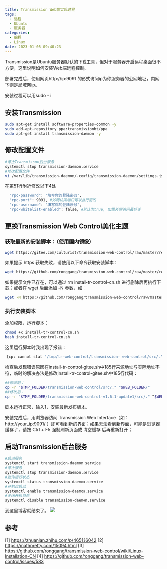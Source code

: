 ```yaml
---
title: Transmission Web端实现过程
tags:
  - 远程
  - Ubuntu
  - 服务器
categories:
  - 编程
  - Linux
date: 2023-01-05 09:40:23
---
```

Transmission是Ubuntu服务器默认的下载工具，但对于服务器开启远程桌面很不方便，这里说明如何安装Web端远程控制。

部署完成后，使用网页http://ip:9091  的形式访问ip为你服务器的公网地址，内网下则是局域网ip。

安装过程可以用sudo - i

## 安装Transmission
```bash
sudo apt-get install software-properties-common -y
sudo add-apt-repository ppa:transmissionbt/ppa
sudo apt-get install transmission-daemon -y
```
## 修改配置文件
```bash
#停止Transmisson后台服务
systemctl stop transmission-daemon.service
#修改配置文件
vi /var/lib/transmission-daemon/.config/transmission-daemon/settings.json
```
在第51行附近修改以下4处
```bash
  "rpc-password": "填写你的登陆密码",
  "rpc-port": 9091, #外网访问端口可以自行更改
  "rpc-username": "填写你的登陆账号",
  "rpc-whitelist-enabled": false, #默认为true, 如需外网访问最好关
```

## 更换Transmission Web Control美化主题
### 获取最新的安装脚本：（使用国内镜像）
```bash
wget https://gitee.com/culturist/transmission-web-control/raw/master/release/install-tr-control-gitee.sh
```

如果提示 https 获取失败，请使用以下命令获取安装脚本：
```bash
wget https://github.com/ronggang/transmission-web-control/raw/master/release/install-tr-control-cn.sh --no-check-certificate
```
如果提示文件已存在，可以通过 rm install-tr-control-cn.sh 进行删除后再执行下载；或者在 wget 后面添加 -N 参数，如：
```bash
wget -N https://github.com/ronggang/transmission-web-control/raw/master/release/install-tr-control-cn.sh --no-check-certificate
```
### 执行安装脚本
添加权限，运行脚本：
```bash
chmod +x install-tr-control-cn.sh
bash install-tr-control-cn.sh
```
这里运行脚本时我出现了报错：
```bash
【cp: cannot stat '/tmp/tr-web-control/transmission- web-control/src/.': No such file or directory】
```
检查后发现错误原因在install-tr-control-gitee.sh中185行来源地址与实际地址不符，临时的解决办法是修改install-tr-control-gitee.sh中185行代码：
```bash
##修改前：
cp -r "$TMP_FOLDER/transmission-web-control/src/." "$WEB_FOLDER/"
##修改后：
cp -r "$TMP_FOLDER/transmission-web-control-v1.6.1-update1/src/." “$WEB_FOLDER/”
```
脚本运行正常，输入1，安装最新发布版本。

安装完成后，用浏览器访问 Transmission Web Interface（如：http://your_ip:9091/ ）即可看到新的界面；如果无法看到新界面，可能是浏览器缓存了，请按 Ctrl + F5 强制刷新页面或 清空缓存 后再重新打开；

## 启动Transmission后台服务
```bash
#启动服务
systemctl start transmission-daemon.service
#停止服务
systemctl stop transmission-daemon.service
#查询运行状态
systemctl status transmission-daemon.service
#开机自启动
systemctl enable transmission-daemon.service
#关闭开机自启
systemctl disable transmission-daemon.service
```
到这里博客就结束了。
![](tr.png)

## 参考
[1] https://zhuanlan.zhihu.com/p/465136042
[2] https://mathpretty.com/15094.html
[3] https://github.com/ronggang/transmission-web-control/wiki/Linux-Installation-CN
[4] https://github.com/ronggang/transmission-web-control/issues/583